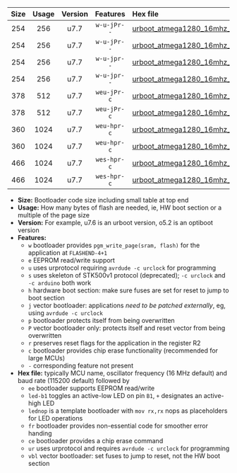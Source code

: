 |Size|Usage|Version|Features|Hex file|
|:-:|:-:|:-:|:-:|:--|
|254|256|u7.7|`w-u-jPr--`|[urboot_atmega1280_16mhz_500000bps_led+b7_ur_vbl.hex](https://raw.githubusercontent.com/stefanrueger/urboot.hex/main/mcus/atmega1280/fcpu_16mhz/500000_bps/urboot_atmega1280_16mhz_500000bps_led+b7_ur_vbl.hex)|
|254|256|u7.7|`w-u-jPr--`|[urboot_atmega1280_16mhz_500000bps_lednop_ur_vbl.hex](https://raw.githubusercontent.com/stefanrueger/urboot.hex/main/mcus/atmega1280/fcpu_16mhz/500000_bps/urboot_atmega1280_16mhz_500000bps_lednop_ur_vbl.hex)|
|254|256|u7.7|`w-u-jpr--`|[urboot_atmega1280_16mhz_500000bps_led+b7_fr_ur_vbl.hex](https://raw.githubusercontent.com/stefanrueger/urboot.hex/main/mcus/atmega1280/fcpu_16mhz/500000_bps/urboot_atmega1280_16mhz_500000bps_led+b7_fr_ur_vbl.hex)|
|254|256|u7.7|`w-u-jpr--`|[urboot_atmega1280_16mhz_500000bps_lednop_fr_ur_vbl.hex](https://raw.githubusercontent.com/stefanrueger/urboot.hex/main/mcus/atmega1280/fcpu_16mhz/500000_bps/urboot_atmega1280_16mhz_500000bps_lednop_fr_ur_vbl.hex)|
|378|512|u7.7|`weu-jPr-c`|[urboot_atmega1280_16mhz_500000bps_ee_led+b7_fr_ce_ur_vbl.hex](https://raw.githubusercontent.com/stefanrueger/urboot.hex/main/mcus/atmega1280/fcpu_16mhz/500000_bps/urboot_atmega1280_16mhz_500000bps_ee_led+b7_fr_ce_ur_vbl.hex)|
|378|512|u7.7|`weu-jPr-c`|[urboot_atmega1280_16mhz_500000bps_ee_lednop_fr_ce_ur_vbl.hex](https://raw.githubusercontent.com/stefanrueger/urboot.hex/main/mcus/atmega1280/fcpu_16mhz/500000_bps/urboot_atmega1280_16mhz_500000bps_ee_lednop_fr_ce_ur_vbl.hex)|
|360|1024|u7.7|`weu-hpr-c`|[urboot_atmega1280_16mhz_500000bps_ee_led+b7_fr_ce_ur.hex](https://raw.githubusercontent.com/stefanrueger/urboot.hex/main/mcus/atmega1280/fcpu_16mhz/500000_bps/urboot_atmega1280_16mhz_500000bps_ee_led+b7_fr_ce_ur.hex)|
|360|1024|u7.7|`weu-hpr-c`|[urboot_atmega1280_16mhz_500000bps_ee_lednop_fr_ce_ur.hex](https://raw.githubusercontent.com/stefanrueger/urboot.hex/main/mcus/atmega1280/fcpu_16mhz/500000_bps/urboot_atmega1280_16mhz_500000bps_ee_lednop_fr_ce_ur.hex)|
|466|1024|u7.7|`wes-hpr-c`|[urboot_atmega1280_16mhz_500000bps_ee_led+b7_fr_ce.hex](https://raw.githubusercontent.com/stefanrueger/urboot.hex/main/mcus/atmega1280/fcpu_16mhz/500000_bps/urboot_atmega1280_16mhz_500000bps_ee_led+b7_fr_ce.hex)|
|466|1024|u7.7|`wes-hpr-c`|[urboot_atmega1280_16mhz_500000bps_ee_lednop_fr_ce.hex](https://raw.githubusercontent.com/stefanrueger/urboot.hex/main/mcus/atmega1280/fcpu_16mhz/500000_bps/urboot_atmega1280_16mhz_500000bps_ee_lednop_fr_ce.hex)|

- **Size:** Bootloader code size including small table at top end
- **Usage:** How many bytes of flash are needed, ie, HW boot section or a multiple of the page size
- **Version:** For example, u7.6 is an urboot version, o5.2 is an optiboot version
- **Features:**
  + `w` bootloader provides `pgm_write_page(sram, flash)` for the application at `FLASHEND-4+1`
  + `e` EEPROM read/write support
  + `u` uses urprotocol requiring `avrdude -c urclock` for programming
  + `s` uses skeleton of STK500v1 protocol (deprecated); `-c urclock` and `-c arduino` both work
  + `h` hardware boot section: make sure fuses are set for reset to jump to boot section
  + `j` vector bootloader: applications *need to be patched externally*, eg, using `avrdude -c urclock`
  + `p` bootloader protects itself from being overwritten
  + `P` vector bootloader only: protects itself and reset vector from being overwritten
  + `r` preserves reset flags for the application in the register R2
  + `c` bootloader provides chip erase functionality (recommended for large MCUs)
  + `-` corresponding feature not present
- **Hex file:** typically MCU name, oscillator frequency (16 MHz default) and baud rate (115200 default) followed by
  + `ee` bootloader supports EEPROM read/write
  + `led-b1` toggles an active-low LED on pin `B1`, `+` designates an active-high LED
  + `lednop` is a template bootloader with `mov rx,rx` nops as placeholders for LED operations
  + `fr` bootloader provides non-essential code for smoother error handing
  + `ce` bootloader provides a chip erase command
  + `ur` uses urprotocol and requires `avrdude -c urclock` for programming
  + `vbl` vector bootloader: set fuses to jump to reset, not the HW boot section
